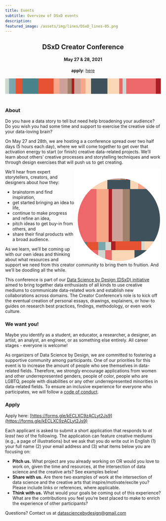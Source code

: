 ```yaml
---
title: Events
subtitle: Overview of DSxD events
description: 
featured_image: /assets/img/lines/DSxD_lines-05.png
---
```



<center><H2> DSxD Creator Conference </H2></center>
<center><H4> May 27 & 28, 2021 </H4></center>
<center><b>apply</b>: <a href="https://forms.gle/kECLXC9zACLyt2Js9">here</a></center>


<br>

<center><img src="../assets/img/lines/DSxD_lines-04.png" alt="Overview Schematic" height="50"></center>
<br>


### About

Do you have a data story to tell but need help broadening your audience? Do you wish you had some time and support to exercise the creative side of your data-loving brain?


On May 27 and 28th, we are hosting a a conference spread over two half days (5 hours each day), where we will come together to get over that activation energy to start (or finish) creative data-related projects. We’ll learn about others’ creative processes and storytelling techniques and work through design exercises that will push us to get creating. 

<img src="../assets/img/lines/DSxD_lines-07.png" alt="Overview Schematic" align="right" height="300">

We’ll hear from expert storytellers, creators, and designers about how they:

-  brainstorm and find inspiration, 
-  get started bringing an idea to life,
-  continue to make progress and refine an idea,
-  pitch ideas to get buy-in from others, and
-  share their final products with a broad audience.

As we learn, we’ll be coming up with our own ideas and thinking about what resources and support we need from this creator community to bring them to fruition. And we’ll be doodling all the while. 

This conference is part of our [Data Science by Design (DSxD) initiative](http://datasciencebydesign.org/blog/dsxd-overview)  aimed to bring together data enthusiasts of all kinds to use creative mediums to communicate data-related work and establish new collaborations across domains. The Creator Conference’s role is to kick off the eventual creation of personal essays, drawings, explainers, or how-to guides on research best practices, findings, methodology, or even work culture. 

### We want you!

Maybe you identify as a student, an educator, a researcher, a designer, an artist, an analyst, an engineer, or as something else entirely. All career stages - everyone is welcome! 

As organizers of Data Science by Design, we are committed to fostering a supportive community among participants. One of our priorities for this event is to increase the amount of people who see themselves in data-related fields. Therefore, we strongly encourage applications from women and other underrepresented genders, people of color, people who are LGBTQ, people with disabilities or any other underrepresented minorities in data-related fields. To ensure an inclusive experience for everyone who participates, we will follow a [code of conduct](http://datasciencebydesign.org/coc).

### Apply

Apply here: [https://forms.gle/kECLXC9zACLyt2Js9](https://forms.gle/kECLXC9zACLyt2Js9)

Each applicant is asked to submit a short application that responds to *at least two* of the following. The application can feature creative mediums (e.g., a page of illustrations) but we ask that you do write out in English (1) your full name (2) your email address and (3) what items below you are focusing on: 

-  **Pitch us.** What project are you already working on OR would you love to work on, given the time and resources, at the intersection of data science and the creative arts? See examples below!
-  **Share with us.** Are there two examples of work at the intersection of data science and the creative arts that inspire/motivate/excite you? Please include links or references, where applicable. 
-  **Think with us.** What would your goals be coming out of this experience? What are the contributions you feel you’re best placed to make to enrich the experience of other participants?

Questions? Contact us at datasciencebydesign@gmail.com

